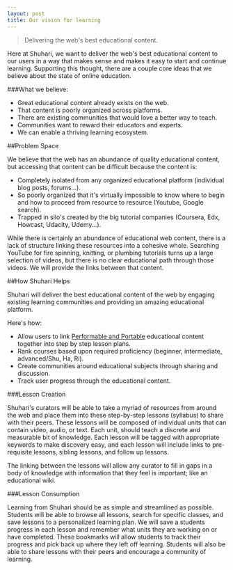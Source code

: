 ```yaml
---
layout: post
title: Our vision for learning
---
```


> Delivering the web's best educational content.

Here at Shuhari, we want to deliver the web's best educational content to our users in a way that makes sense and makes it easy to start and continue learning. Supporting this thought, there are a couple core ideas that we believe about the state of online education. 

###What we believe:

- Great educational content already exists on the web.
- That content is poorly organized across platforms.
- There are existing communities that would love a better way to teach.
- Communities want to reward their educators and experts. 
- We can enable a thriving learning ecosystem.


##Problem Space

We believe that the web has an abundance of quality educational content, but accessing that content can be difficult because the content is:

- Completely isolated from any organized educational platform (individual blog posts, forums...).
- So poorly organized that it's virtually impossible to know where to begin and how to proceed from resource to resource (Youtube, Google search).
- Trapped in silo's created by the big tutorial companies (Coursera, Edx, Howcast, Udacity, Udemy...).

While there is certainly an abundance of educational web content, there is a lack of structure linking these resources into a cohesive whole. Searching YouTube for fire spinning, knitting, or plumbing tutorials turns up a large selection of videos, but there is no clear educational path through those videos. We will provide the links between that content.


##How Shuhari Helps

Shuhari will deliver the best educational content of the web by  engaging existing learning communities and providing an amazing educational platform.

Here's how:

- Allow users to link [Performable and Portable](http://learncapital.com/education-vs-information/) educational content together into step by step lesson plans.
- Rank courses based upon required proficiency (beginner, intermediate, advanced/Shu, Ha, Ri).
- Create communities around educational subjects through sharing and discussion.
- Track user progress through the educational content.


###Lesson Creation

Shuhari's curators will be able to take a myriad of resources from around the web and place them into these step-by-step lessons (syllabus) to share with their peers. These lessons will be composed of individual units that can contain video, audio, or text. Each unit, should teach a discrete and measurable bit of knowledge. Each lesson will be tagged with appropriate keywords to make discovery easy, and each lesson will include links to pre-requisite lessons, sibling lessons, and follow up lessons. 

The linking between the lessons will allow any curator to fill in gaps in a body of knowledge with information that they feel is important; like an educational wiki.

###Lesson Consumption

Learning from Shuhari should be as simple and streamlined as possible.  Students will be able to browse all lessons, search for specific classes, and save lessons to a personalized learning plan. We will save a students progress in each lesson and remember what units they are working on or have completed. These bookmarks will allow students to track their progress and pick back up where they left off learning. Students will also be able to share lessons with their peers and encourage a community of learning.